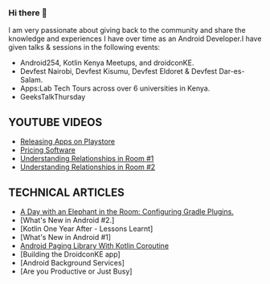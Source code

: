 ### Hi there 👋

I am very passionate about giving back to the community and share the knowledge and experiences I have over time as an Android Developer.I have given talks & sessions in the following events:
- Android254, Kotlin Kenya Meetups, and droidconKE. 
- Devfest Nairobi, Devfest Kisumu, Devfest Eldoret & Devfest Dar-es-Salam.  
- Apps:Lab Tech Tours across over 6 universities in Kenya. 
- GeeksTalkThursday  

## YOUTUBE VIDEOS

- [Releasing Apps on Playstore](https://youtu.be/ajWQmWxT5kc) 
- [Pricing Software](https://youtu.be/Y0g_2Sx5Olc) 
- [Understanding Relationships in Room #1](https://youtu.be/Ocw-G7Cmp9A) 
- [Understanding Relationships in Room #2](https://youtu.be/MZkGzs7r088) 

## TECHNICAL ARTICLES

- [A Day with an Elephant in the Room: Configuring Gradle Plugins.]() 
- [What's New in Android #2.] 
- [Kotlin One Year After - Lessons Learnt]
- [What's New in Android #1]
- [Android Paging Library With Kotlin Coroutine]()
- [Building the DroidconKE app]
- [Android Background Services]
- [Are you Productive or Just Busy]


